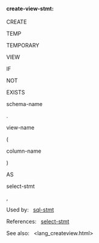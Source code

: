 #### create\-view\-stmt:







CREATE

TEMP

TEMPORARY

VIEW













IF



NOT



EXISTS








schema\-name



.



view\-name



(



column\-name



)



AS



select\-stmt










,






Used by:   [sql\-stmt](#sql-stmt)  

References:   [select\-stmt](#select-stmt)  

See also:   <lang_createview.html>

